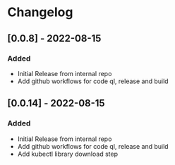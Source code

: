 # Changelog

## [0.0.8] - 2022-08-15
### Added
- Initial Release from internal repo
- Add github workflows for code ql, release and build

## [0.0.14] - 2022-08-15
### Added
- Initial Release from internal repo
- Add github workflows for code ql, release and build
- Add kubectl library download step

